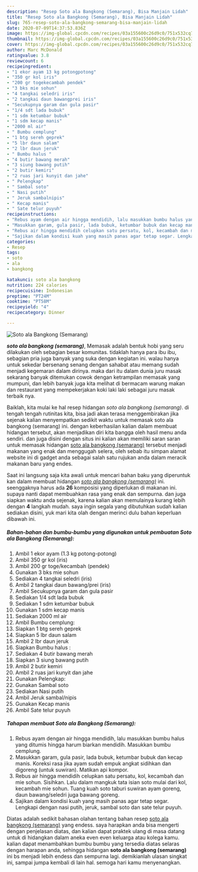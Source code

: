 ```yaml
---
description: "Resep Soto ala Bangkong (Semarang), Bisa Manjain Lidah"
title: "Resep Soto ala Bangkong (Semarang), Bisa Manjain Lidah"
slug: 765-resep-soto-ala-bangkong-semarang-bisa-manjain-lidah
date: 2020-07-09T14:37:53.836Z
image: https://img-global.cpcdn.com/recipes/03a155600c26d9c0/751x532cq70/soto-ala-bangkong-semarang-foto-resep-utama.jpg
thumbnail: https://img-global.cpcdn.com/recipes/03a155600c26d9c0/751x532cq70/soto-ala-bangkong-semarang-foto-resep-utama.jpg
cover: https://img-global.cpcdn.com/recipes/03a155600c26d9c0/751x532cq70/soto-ala-bangkong-semarang-foto-resep-utama.jpg
author: Marc McDonald
ratingvalue: 3.8
reviewcount: 6
recipeingredient:
- "1 ekor ayam 13 kg potongpotong"
- "350 gr kol iris"
- "200 gr togekecambah pendek"
- "3 bks mie sohun"
- "4 tangkai seledri iris"
- "2 tangkai daun bawangprei iris"
- "Secukupnya garam dan gula pasir"
- "1/4 sdt lada bubuk"
- "1 sdm ketumbar bubuk"
- "1 sdm kecap manis"
- "2000 ml air"
- " Bumbu cemplung"
- "1 btg sereh geprek"
- "5 lbr daun salam"
- "2 lbr daun jeruk"
- " Bumbu halus "
- "4 butir bawang merah"
- "3 siung bawang putih"
- "2 butir kemiri"
- "2 ruas jari kunyit dan jahe"
- " Pelengkap"
- " Sambal soto"
- " Nasi putih"
- " Jeruk sambalnipis"
- " Kecap manis"
- " Sate telur puyuh"
recipeinstructions:
- "Rebus ayam dengan air hingga mendidih, lalu masukkan bumbu halus yang ditumis hingga harum biarkan mendidih. Masukkan bumbu cemplung."
- "Masukkan garam, gula pasir, lada bubuk, ketumbar bubuk dan kecap manis. Koreksi rasa jika ayam sudah empuk angkat sidihkan dan digoreng (untuk suwiran). Matikan api kompor."
- "Rebus air hingga mendidih celupkan satu persatu, kol, kecambah dan mie sohun. Sisihkan. Lalu dalam mangkuk tata isian soto mulai dari kol, kecambah mie sohun. Tuang kuah soto taburi suwiran ayam goreng, daun bawang/seledri juga bawang goreng."
- "Sajikan dalam kondisi kuah yang masih panas agar tetap segar. Lengkapi dengan nasi putih, jeruk, sambal soto dan sate telur puyuh."
categories:
- Resep
tags:
- soto
- ala
- bangkong

katakunci: soto ala bangkong 
nutrition: 224 calories
recipecuisine: Indonesian
preptime: "PT24M"
cooktime: "PT58M"
recipeyield: "4"
recipecategory: Dinner

---
```



![Soto ala Bangkong (Semarang)](https://img-global.cpcdn.com/recipes/03a155600c26d9c0/751x532cq70/soto-ala-bangkong-semarang-foto-resep-utama.jpg)

<b><i>soto ala bangkong (semarang)</i></b>, Memasak adalah bentuk hobi yang seru dilakukan oleh sebagian besar komunitas. tidaklah hanya para ibu ibu, sebagian pria juga banyak yang suka dengan kegiatan ini. walau hanya untuk sekedar bersenang senang dengan sahabat atau memang sudah menjadi kegemaran dalam dirinya. maka dari itu dalam dunia juru masak sekarang banyak ditemukan cowok dengan ketrampilan memasak yang mumpuni, dan lebih banyak juga kita melihat di bermacam warung makan dan restaurant yang mempekerjakan koki laki laki sebagai juru masak terbaik nya.



Baiklah, kita mulai ke hal resep hidangan <i>soto ala bangkong (semarang)</i>. di tengah tengah rutinitas kita, bisa jadi akan terasa menggembirakan jika sejenak kalian menyempatkan sedikit waktu untuk memasak soto ala bangkong (semarang) ini. dengan keberhasilan kalian dalam membuat hidangan tersebut, akan menjadikan diri kita bangga oleh hasil menu anda sendiri. dan juga disini dengan situs ini kalian akan memiliki saran saran untuk memasak hidangan <u>soto ala bangkong (semarang)</u> tersebut menjadi makanan yang enak dan menggugah selera, oleh sebab itu simpan alamat website ini di gadget anda sebagai salah satu rujukan anda dalam meracik makanan baru yang endes.


Saat ini langsung saja kita awali untuk mencari bahan baku yang diperuntuk kan dalam membuat hidangan <u><i>soto ala bangkong (semarang)</i></u> ini. seenggaknya harus ada <b>26</b> komposisi yang diperlukan di makanan ini. supaya nanti dapat membuahkan rasa yang enak dan sempurna. dan juga siapkan waktu anda sejenak, karena kalian akan memulainya kurang lebih dengan <b>4</b> langkah mudah. saya ingin segala yang dibutuhkan sudah kalian sediakan disini, yuk mari kita olah dengan merinci dulu bahan keperluan dibawah ini.

<!--inarticleads1-->

##### Bahan-bahan dan bumbu-bumbu yang digunakan untuk pembuatan Soto ala Bangkong (Semarang):

1. Ambil 1 ekor ayam (1.3 kg potong-potong)
1. Ambil 350 gr kol (iris)
1. Ambil 200 gr toge/kecambah (pendek)
1. Gunakan 3 bks mie sohun
1. Sediakan 4 tangkai seledri (iris)
1. Ambil 2 tangkai daun bawang/prei (iris)
1. Ambil Secukupnya garam dan gula pasir
1. Sediakan 1/4 sdt lada bubuk
1. Sediakan 1 sdm ketumbar bubuk
1. Gunakan 1 sdm kecap manis
1. Sediakan 2000 ml air
1. Ambil  Bumbu cemplung:
1. Siapkan 1 btg sereh geprek
1. Siapkan 5 lbr daun salam
1. Ambil 2 lbr daun jeruk
1. Siapkan  Bumbu halus :
1. Sediakan 4 butir bawang merah
1. Siapkan 3 siung bawang putih
1. Ambil 2 butir kemiri
1. Ambil 2 ruas jari kunyit dan jahe
1. Gunakan  Pelengkap:
1. Gunakan  Sambal soto
1. Sediakan  Nasi putih
1. Ambil  Jeruk sambal/nipis
1. Gunakan  Kecap manis
1. Ambil  Sate telur puyuh




<!--inarticleads2-->

##### Tahapan membuat Soto ala Bangkong (Semarang):

1. Rebus ayam dengan air hingga mendidih, lalu masukkan bumbu halus yang ditumis hingga harum biarkan mendidih. Masukkan bumbu cemplung.
1. Masukkan garam, gula pasir, lada bubuk, ketumbar bubuk dan kecap manis. Koreksi rasa jika ayam sudah empuk angkat sidihkan dan digoreng (untuk suwiran). Matikan api kompor.
1. Rebus air hingga mendidih celupkan satu persatu, kol, kecambah dan mie sohun. Sisihkan. Lalu dalam mangkuk tata isian soto mulai dari kol, kecambah mie sohun. Tuang kuah soto taburi suwiran ayam goreng, daun bawang/seledri juga bawang goreng.
1. Sajikan dalam kondisi kuah yang masih panas agar tetap segar. Lengkapi dengan nasi putih, jeruk, sambal soto dan sate telur puyuh.




Diatas adalah sedikit bahasan olahan tentang bahan resep <u>soto ala bangkong (semarang)</u> yang endess. saya harapkan anda bisa mengerti dengan penjelasan diatas, dan kalian dapat praktek ulang di masa datang untuk di hidangkan dalam aneka even even keluarga atau kolega kamu. kalian dapat menambahkan bumbu bumbu yang tersedia diatas selaras dengan harapan anda, sehingga hidangan <b>soto ala bangkong (semarang)</b> ini bs menjadi lebih endess dan sempurna lagi. demikianlah ulasan singkat ini, sampai jumpa kembali di lain hal. semoga hari kamu menyenangkan.
